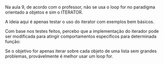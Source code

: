 Na aula 9, de acordo com o professor, não se usa o loop for no paradigma orientado a objetos e sim o ITERATOR.

A ideia aqui é apenas testar o uso do iterator com exemplos bem básicos.



Com base nos testes feitos, percebo que a implementação do iterador pode ser modificada para atingir comportamentos especificos para determinada função:

Se o objetivo for apenas iterar sobre cada objeto de uma lista sem grandes problemas, provávelmente é melhor usar um loop for.
